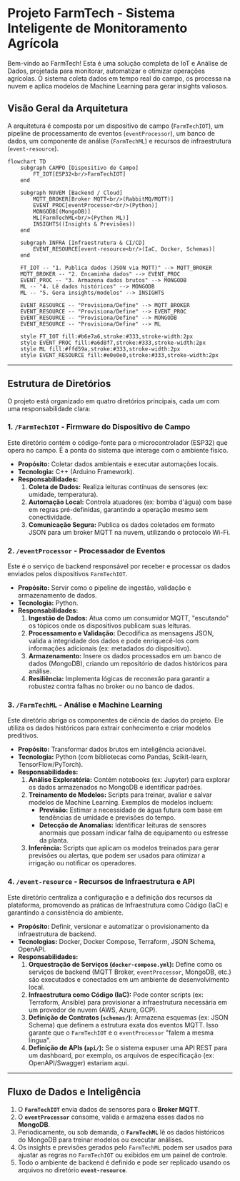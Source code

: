 # Projeto FarmTech - Sistema Inteligente de Monitoramento Agrícola

Bem-vindo ao FarmTech! Esta é uma solução completa de IoT e Análise de Dados, projetada para monitorar, automatizar e otimizar operações agrícolas. O sistema coleta dados em tempo real do campo, os processa na nuvem e aplica modelos de Machine Learning para gerar insights valiosos.

## Visão Geral da Arquitetura

A arquitetura é composta por um dispositivo de campo (`FarmTechIOT`), um pipeline de processamento de eventos (`eventProcessor`), um banco de dados, um componente de análise (`FarmTechML`) e recursos de infraestrutura (`event-resource`).

```mermaid
flowchart TD
    subgraph CAMPO [Dispositivo de Campo]
        FT_IOT[ESP32<br/>FarmTechIOT]
    end

    subgraph NUVEM [Backend / Cloud]
        MQTT_BROKER[Broker MQTT<br/>(RabbitMQ/MQTT)]
        EVENT_PROC[eventProcessor<br/>(Python)]
        MONGODB[(MongoDB)]
        ML[FarmTechML<br/>(Python ML)]
        INSIGHTS((Insights & Previsões))
    end

    subgraph INFRA [Infraestrutura & CI/CD]
        EVENT_RESOURCE[event-resource<br/>(IaC, Docker, Schemas)]
    end

    FT_IOT -- "1. Publica dados (JSON via MQTT)" --> MQTT_BROKER
    MQTT_BROKER -- "2. Encaminha dados" --> EVENT_PROC
    EVENT_PROC -- "3. Armazena dados brutos" --> MONGODB
    ML -- "4. Lê dados históricos" --> MONGODB
    ML -- "5. Gera insights/modelos" --> INSIGHTS

    EVENT_RESOURCE -- "Provisiona/Define" --> MQTT_BROKER
    EVENT_RESOURCE -- "Provisiona/Define" --> EVENT_PROC
    EVENT_RESOURCE -- "Provisiona/Define" --> MONGODB
    EVENT_RESOURCE -- "Provisiona/Define" --> ML

    style FT_IOT fill:#b6e7a6,stroke:#333,stroke-width:2px
    style EVENT_PROC fill:#a6d8f7,stroke:#333,stroke-width:2px
    style ML fill:#ffd59a,stroke:#333,stroke-width:2px
    style EVENT_RESOURCE fill:#e0e0e0,stroke:#333,stroke-width:2px
```

---

## Estrutura de Diretórios

O projeto está organizado em quatro diretórios principais, cada um com uma responsabilidade clara:

### 1. `/FarmTechIOT` - Firmware do Dispositivo de Campo

Este diretório contém o código-fonte para o microcontrolador (ESP32) que opera no campo. É a ponta do sistema que interage com o ambiente físico.

-   **Propósito:** Coletar dados ambientais e executar automações locais.
-   **Tecnologia:** C++ (Arduino Framework).
-   **Responsabilidades:**
    1.  **Coleta de Dados:** Realiza leituras contínuas de sensores (ex: umidade, temperatura).
    2.  **Automação Local:** Controla atuadores (ex: bomba d'água) com base em regras pré-definidas, garantindo a operação mesmo sem conectividade.
    3.  **Comunicação Segura:** Publica os dados coletados em formato JSON para um broker MQTT na nuvem, utilizando o protocolo Wi-Fi.

### 2. `/eventProcessor` - Processador de Eventos

Este é o serviço de backend responsável por receber e processar os dados enviados pelos dispositivos `FarmTechIOT`.

-   **Propósito:** Servir como o pipeline de ingestão, validação e armazenamento de dados.
-   **Tecnologia:** Python.
-   **Responsabilidades:**
    1.  **Ingestão de Dados:** Atua como um consumidor MQTT, "escutando" os tópicos onde os dispositivos publicam suas leituras.
    2.  **Processamento e Validação:** Decodifica as mensagens JSON, valida a integridade dos dados e pode enriquecê-los com informações adicionais (ex: metadados do dispositivo).
    3.  **Armazenamento:** Insere os dados processados em um banco de dados (MongoDB), criando um repositório de dados históricos para análise.
    4.  **Resiliência:** Implementa lógicas de reconexão para garantir a robustez contra falhas no broker ou no banco de dados.

### 3. `/FarmTechML` - Análise e Machine Learning

Este diretório abriga os componentes de ciência de dados do projeto. Ele utiliza os dados históricos para extrair conhecimento e criar modelos preditivos.

-   **Propósito:** Transformar dados brutos em inteligência acionável.
-   **Tecnologia:** Python (com bibliotecas como Pandas, Scikit-learn, TensorFlow/PyTorch).
-   **Responsabilidades:**
    1.  **Análise Exploratória:** Contém notebooks (ex: Jupyter) para explorar os dados armazenados no MongoDB e identificar padrões.
    2.  **Treinamento de Modelos:** Scripts para treinar, avaliar e salvar modelos de Machine Learning. Exemplos de modelos incluem:
        -   **Previsão:** Estimar a necessidade de água futura com base em tendências de umidade e previsões do tempo.
        -   **Detecção de Anomalias:** Identificar leituras de sensores anormais que possam indicar falha de equipamento ou estresse da planta.
    3.  **Inferência:** Scripts que aplicam os modelos treinados para gerar previsões ou alertas, que podem ser usados para otimizar a irrigação ou notificar os operadores.

### 4. `/event-resource` - Recursos de Infraestrutura e API

Este diretório centraliza a configuração e a definição dos recursos da plataforma, promovendo as práticas de Infraestrutura como Código (IaC) e garantindo a consistência do ambiente.

-   **Propósito:** Definir, versionar e automatizar o provisionamento da infraestrutura de backend.
-   **Tecnologias:** Docker, Docker Compose, Terraform, JSON Schema, OpenAPI.
-   **Responsabilidades:**
    1.  **Orquestração de Serviços (`docker-compose.yml`):** Define como os serviços de backend (MQTT Broker, `eventProcessor`, MongoDB, etc.) são executados e conectados em um ambiente de desenvolvimento local.
    2.  **Infraestrutura como Código (IaC):** Pode conter scripts (ex: Terraform, Ansible) para provisionar a infraestrutura necessária em um provedor de nuvem (AWS, Azure, GCP).
    3.  **Definição de Contratos (`schemas/`):** Armazena esquemas (ex: JSON Schema) que definem a estrutura exata dos eventos MQTT. Isso garante que o `FarmTechIOT` e o `eventProcessor` "falem a mesma língua".
    4.  **Definição de APIs (`api/`):** Se o sistema expuser uma API REST para um dashboard, por exemplo, os arquivos de especificação (ex: OpenAPI/Swagger) estariam aqui.

---

## Fluxo de Dados e Inteligência

1.  O **`FarmTechIOT`** envia dados de sensores para o **Broker MQTT**.
2.  O **`eventProcessor`** consome, valida e armazena esses dados no **MongoDB**.
3.  Periodicamente, ou sob demanda, o **`FarmTechML`** lê os dados históricos do MongoDB para treinar modelos ou executar análises.
4.  Os insights e previsões gerados pelo `FarmTechML` podem ser usados para ajustar as regras no `FarmTechIOT` ou exibidos em um painel de controle.
5.  Todo o ambiente de backend é definido e pode ser replicado usando os arquivos no diretório **`event-resource`**.